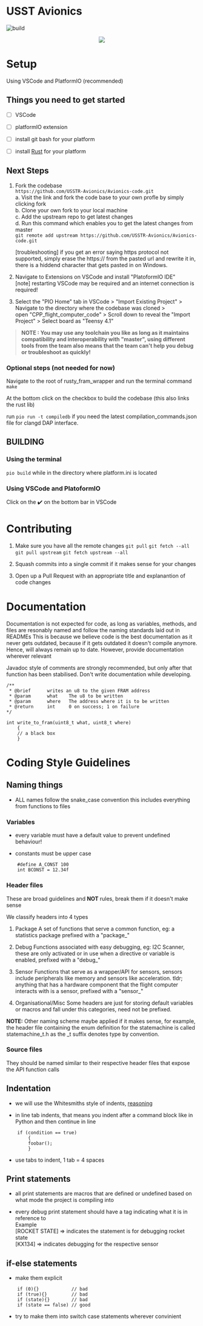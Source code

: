 # USST Avionics

![build](https://github.com/USSTR-Avionics/Avionics_code/blob/master/.github/workflows/building_test.yml/badge.svg)

<center> <img src = https://i.imgur.com/jnRxNR3.png> </img> </center>


# Setup
Using VSCode and PlatformIO (recommended)


## Things you need to get started
- [ ] VSCode  
- [ ] platformIO extension  
- [ ] install git bash for your platform  
- [ ] install [Rust](https://www.rust-lang.org/tools/install) for your platform  


## Next Steps

1. Fork the codebase  
    `https://github.com/USSTR-Avionics/Avionics-code.git`  
    a. Visit the link and fork the code base to your own profle by simply clicking fork  
    b. Clone your own fork to your local machine  
    c. Add the upstream repo to get latest changes  
    d. Run this command which enables you to get the latest changes from master  
    `git remote add upstream https://github.com/USSTR-Avionics/Avionics-code.git`  

    [troubleshooting] if you get an error saying https protocol not supported, simply erase the https:// from the pasted url and rewrite it in, there is a 
    hiddend character that gets pasted in on Windows.  

2. Navigate to Extensions on VSCode and install "PlatoformIO IDE"  
    [note] restarting VSCode may be required and an internet connection is required!  

3. Select the "PIO Home" tab in VSCode > "Import Existing Project" > Navigate to the directory where the codebase was cloned >   
    open "CPP_flight_computer_code" > Scroll down to reveal the "Import Project" > Select board as "Teensy 4.1"  


>**NOTE : You may use any toolchain you like as long as it maintains compatibility and interoperability with "master", using different tools from the team also means that the team can't help you debug or troubleshoot as quickly!**

### Optional steps (not needed for now)

Navigate to the root of rusty_fram_wrapper and run the terminal command  
    `make`  

At the bottom click on the checkbox to build the codebase (this also links the rust lib)

run `pio run -t compiledb` if you need the latest compilation_commands.json file for clangd DAP interface.


## BUILDING

### Using the terminal
`pio build` while in the directory where platform.ini is located

### Using VSCode and PlatoformIO
Click on the :heavy_check_mark: on the bottom bar in VSCode


# Contributing

1. Make sure you have all the remote changes
    `git pull`
    `git fetch --all`
    `git pull upstream`
    `git fetch upstream --all`

2. Squash commits into a single commit if it makes sense for your changes

3. Open up a Pull Request with an appropriate title and explanantion of code changes


# Documentation

Documentation is not expected for code, as long as variables, methods, and files are resonably named and follow the naming standards laid out in READMEs
This is because we believe code is the best documentation as it never gets outdated, because if it gets outdated it doesn't compile anymore. Hence, will always remain up to date.
However, provide documentation wherever relevant

Javadoc style of comments are strongly recommended, but only after that function has been stabilised. Don't write documentation while developing.

```
/**
 * @brief      writes an u8 to the given FRAM address
 * @param      what    The u8 to be written
 * @param      where   The address where it is to be written
 * @return     int     0 on success; 1 on failure
*/

int write_to_fram(uint8_t what, uint8_t where)
    {
    // a black box
    }

```

# Coding Style Guidelines


## Naming things

- ALL names follow the snake_case convention this includes everything from functions to files

### Variables

- every variable must have a default value to prevent undefined behaviour!

- constants must be upper case

```
    #define A_CONST 100
    int BCONST = 12.34f
```

### Header files

These are broad guidelines and **NOT** rules, break them if it doesn't make sense

We classify headers into 4 types

1. Package
    A set of functions that serve a common function, eg: a statistics package
    prefixed with a "package_"

2. Debug
    Functions associated with easy debugging, eg: I2C Scanner, these are only
    activated or in use when a directive or variable is enabled, prefixed with
    a "debug_"

3. Sensor
    Functions that serve as a wrapper/API for sensors, sensors include
    peripherals like memory and sensors like acceleration. tldr; anything that
    has a hardware component that the flight computer interacts with is a 
    sensor, prefixed with a "sensor_"

4. Organisational/Misc
    Some headers are just for storing default variables or macros and fall
    under this categories, need not be prefixed.

**NOTE:** Other naming scheme maybe applied if it makes sense, for example, the 
    header file containing the enum definition for the statemachine is called
    statemachine_t.h as the _t suffix denotes type by convention.

### Source files

They should be named similar to their respective header files that expose the API function calls


## Indentation

- we will use the Whitesmiths style of indents, [reasoning](http://www.activeclickweb.com/whitesmiths/index.html)  

- in line tab indents, that means you indent after a command block like in Python and then continue in line  

```
    if (condition == true)
        {
        foobar();
        }
```

- use tabs to indent, 1 tab = 4 spaces  


## Print statements

- all print statements are macros that are defined or undefined based on what mode the project is compiling into

- every debug print statement should have a tag indicating what it is in reference to   
    Example  
        [ROCKET STATE] => indicates the statement is for debugging rocket state  
        [KX134] => indicates debugging for the respective sensor  


## if-else statements

- make them explicit

```
    if (0){}            // bad
    if (true){}         // bad
    if (state){}        // bad
    if (state == false) // good
```

- try to make them into switch case statements wherever convinient

